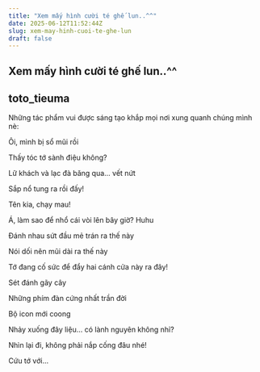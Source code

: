 ```yaml
---
title: "Xem mấy hình cười té ghế lun..^^"
date: 2025-06-12T11:52:44Z
slug: xem-may-hinh-cuoi-te-ghe-lun
draft: false
---
```


## Xem mấy hình cười té ghế lun..^^

## toto_tieuma

Những tác phẩm vui được sáng tạo khắp mọi nơi xung quanh chúng mình nè:

Ôi, mình bị sổ mũi rồi

Thấy tóc tớ sành điệu không?

Lữ khách và lạc đà băng qua... vết nứt

Sắp nổ tung ra rồi đấy!

Tên kia, chạy mau!

Á, làm sao để nhổ cái vòi lên bây giờ? Huhu

Đánh nhau sứt đầu mẻ trán ra thế này

Nói dối nên mũi dài ra thế này

Tớ đang cố sức để đẩy hai cánh cửa này ra đây!

Sét đánh gãy cây

Những phím đàn cứng nhất trần đời

Bộ icon mới coong

Nhảy xuống đây liệu... có lành nguyên không nhỉ?

Nhìn lại đi, không phải nắp cống đâu nhé!

Cứu tớ với...